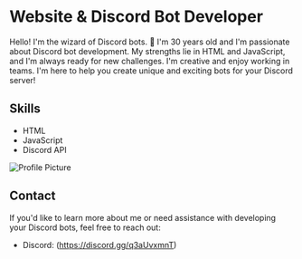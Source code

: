 # Website & Discord Bot Developer

Hello! I'm the wizard of Discord bots. 👋 I'm 30 years old and I'm passionate about Discord bot development. My strengths lie in HTML and JavaScript, and I'm always ready for new challenges. I'm creative and enjoy working in teams. I'm here to help you create unique and exciting bots for your Discord server!

## Skills

- HTML
- JavaScript
- Discord API

![Profile Picture](link_to_your_profile_picture.jpg)

## Contact

If you'd like to learn more about me or need assistance with developing your Discord bots, feel free to reach out:

- Discord: (https://discord.gg/q3aUvxmnT)
